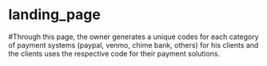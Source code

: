 # landing_page
#Through this page, the owner generates a unique codes for each category of payment systems (paypal, venmo, chime bank, others)
for his clients and the clients uses the respective code for their payment solutions.
